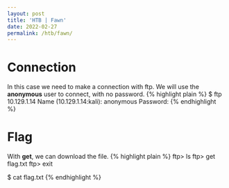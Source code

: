 ```yaml
---
layout: post
title: 'HTB | Fawn'
date: 2022-02-27
permalink: /htb/fawn/
---
```


# [](#header-4)Connection

In this case we need to make a connection with ftp. We will use the **anonymous** user to connect, with no password.
{% highlight plain %}
$ ftp 10.129.1.14
Name (10.129.1.14:kali): anonymous
Password:
{% endhighlight %}

# [](#header-4)Flag

With **get**, we can download the file.
{% highlight plain %}
ftp> ls
ftp> get flag.txt
ftp> exit

$ cat flag.txt
{% endhighlight %}
